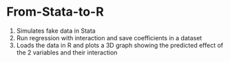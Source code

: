# From-Stata-to-R

1. Simulates fake data in Stata
2. Run regression with interaction and save coefficients in a dataset
3. Loads the data in R and plots a 3D graph showing the predicted effect of the 2 variables and their interaction 
